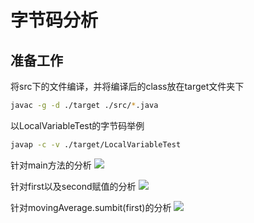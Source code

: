 # 字节码分析
## 准备工作

将src下的文件编译，并将编译后的class放在target文件夹下
```bash
javac -g -d ./target ./src/*.java
```

以LocalVariableTest的字节码举例
```bash
javap -c -v ./target/LocalVariableTest
```

针对main方法的分析
![](./resource/images/2021-01-10-12-10-37.png)

针对first以及second赋值的分析
![](./resource/images/2021-01-10-14-41-14.png)

针对movingAverage.sumbit(first)的分析
![](./resource/images/2021-01-10-15-09-02.png)